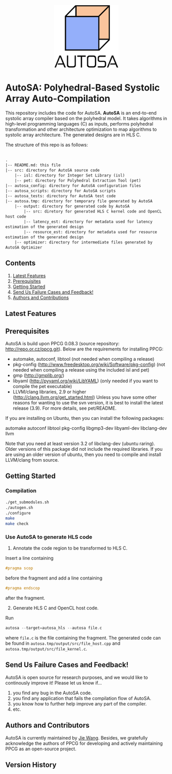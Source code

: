 <div align="center">
  <img src=".github/autosa_logo.png", width="200">
</div>

# AutoSA: Polyhedral-Based Systolic Array Auto-Compilation

This repository includes the code for AutoSA. **AutoSA** is an end-to-end systolic array compiler based on the polyhedral model. It takes algorithms in high-level programming languages (C) as inputs, performs polyhedral transformation and other architecture optimization to map algorithms to systolic array architecture. The generated designs are in HLS C.

The structure of this repo is as follows:
```

.
|-- README.md: this file
|-- src: directory for AutoSA source code
    |-- isl: directory for Integer Set Library (isl)
    |-- pet: directory for Polyhedral Extraction Tool (pet)
|-- autosa_config: directory for AutoSA configuration files
|-- autosa_scripts: directory for AutoSA scripts
|-- autosa_tests: directory for AutoSA test code
|-- autosa.tmp: directory for temporary file generated by AutoSA
    |-- output: directory for generated code by AutoSA
        |-- src: diretory for generated HLS C kernel code and OpenCL host code
        |-- latency_est: directory for metadata used for latency estimation of the generated design
        |-- resource_est: directory for metadata used for resource estimation of the generated design
    |-- optimizer: directory for intermediate files generated by AutoSA Optimizer
```

## Contents
1. [Latest Features](#latest-features)
2. [Prerequisites](#prerequisites)
3. [Getting Started](#getting-started)
4. [Send Us Failure Cases and Feedback!](#send-us-failure-cases-and-feedback)
5. [Authors and Contributions](#authors-and-contributions)

## Latest Features


## Prerequisites
AutoSA is build upon PPCG 0.08.3 (source repository: http://repo.or.cz/ppcg.git).
Below are the requirements for installing PPCG:
- automake, autoconf, libtool
	(not needed when compiling a release)
- pkg-config (http://www.freedesktop.org/wiki/Software/pkg-config)
	(not needed when compiling a release using the included isl and pet)
- gmp (http://gmplib.org/)
- libyaml (http://pyyaml.org/wiki/LibYAML)
	(only needed if you want to compile the pet executable)
- LLVM/clang libraries, 2.9 or higher (http://clang.llvm.org/get_started.html)
	Unless you have some other reasons for wanting to use the svn version,
	it is best to install the latest release (3.9).
	For more details, see pet/README.

If you are installing on Ubuntu, then you can install the following packages:

automake autoconf libtool pkg-config libgmp3-dev libyaml-dev libclang-dev llvm

Note that you need at least version 3.2 of libclang-dev (ubuntu raring).
Older versions of this package did not include the required libraries.
If you are using an older version of ubuntu, then you need to compile and
install LLVM/clang from source.

## Getting Started
### Compilation
```bash
./get_submodules.sh
./autogen.sh
./configure
make
make check
```

### Use AutoSA to generate HLS code
1. Annotate the code region to be transformed to HLS C.

Insert a line containing 
```c
#pragma scop
```
before the fragment and add a line containing
```c
#pragma endscop
```
after the fragment.

2. Generate HLS C and OpenCL host code.

Run
```c
autosa --target=autosa_hls --autosa file.c
```
where `file.c` is the file containing the fragment. The generated code can be found in `autosa.tmp/output/src/file_host.cpp` and `autosa.tmp/output/src/file_kernel.c`.

## Send Us Failure Cases and Feedback!
AutoSA is open source for research purposes, and we would like to continously improve it! Please let us know if...

1. you find any bug in the AutoSA code.
2. you find any application that fails the compilation flow of AutoSA.
3. you know how to further help improve any part of the compiler.
4. etc.

## Authors and Contributors
AutoSA is currently maintained by [Jie Wang](http://cadlab.cs.ucla.edu/~jaywang/).
Besides, we gratefully acknowledge the authors of PPCG for developing and actively maintaining PPCG as an open-source project.

## Version History

